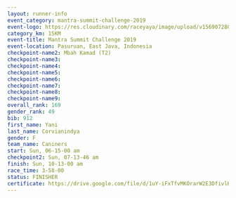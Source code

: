 ```yaml
---
layout: runner-info 
event_category: mantra-summit-challenge-2019 
event-logo: https://res.cloudinary.com/raceyaya/image/upload/v1569072809/logo/mantra-image_segrbx.jpg
category_km: 15KM 
event-title: Mantra Summit Challenge 2019 
event-location: Pasuruan, East Java, Indonesia 
checkpoint-name2: Mbah Kamad (T2) 
checkpoint-name3: 
checkpoint-name4: 
checkpoint-name5: 
checkpoint-name6: 
checkpoint-name7: 
checkpoint-name8: 
checkpoint-name9: 
overall_rank: 169
gender_rank: 49
bib: 912
first_name: Yani
last_name: Corvianindya
gender: F
team_name: Caniners
start: Sun, 06-15-00 am
checkpoint2: Sun, 07-13-46 am
finish: Sun, 10-13-00 am
race_time: 3-58-00
status: FINISHER
certificate: https://drive.google.com/file/d/1uY-iFxTfvMKOrarW2E3DfivlH4u9M7aW/view?usp=sharing
---
```

